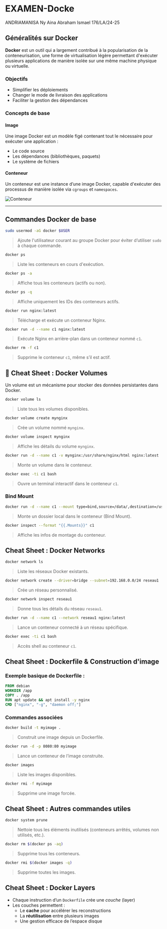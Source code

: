 # EXAMEN-Docke
ANDRIAMANISA Ny Aina Abraham Ismael 
176/LA/24-25

##  Généralités sur Docker

**Docker** est un outil qui a largement contribué à la popularisation de la conteneurisation, une forme de virtualisation légère permettant d'exécuter plusieurs applications de manière isolée sur une même machine physique ou virtuelle.

###  Objectifs
- Simplifier les déploiements
- Changer le mode de livraison des applications
- Faciliter la gestion des dépendances

###  Concepts de base

#### Image
Une image Docker est un modèle figé contenant tout le nécessaire pour exécuter une application :
- Le code source
- Les dépendances (bibliothèques, paquets)
- Le système de fichiers

#### Conteneur
Un conteneur est une instance d’une image Docker, capable d'exécuter des processus de manière isolée via `cgroups` et `namespaces`.

![Conteneur](concept.png)

---

##  Commandes Docker de base

```bash
sudo usermod -aG docker $USER
```
> Ajoute l'utilisateur courant au groupe Docker pour éviter d’utiliser `sudo` à chaque commande.

```bash
docker ps
```
> Liste les conteneurs en cours d'exécution.

```bash
docker ps -a
```
> Affiche tous les conteneurs (actifs ou non).

```bash
docker ps -q
```
> Affiche uniquement les IDs des conteneurs actifs.

```bash
docker run nginx:latest
```
> Télécharge et exécute un conteneur Nginx.

```bash
docker run -d --name c1 nginx:latest
```
> Exécute Nginx en arrière-plan dans un conteneur nommé `c1`.

```bash
docker rm -f c1
```
> Supprime le conteneur `c1`, même s’il est actif.



## 💾 Cheat Sheet : Docker Volumes

Un volume est un mécanisme pour stocker des données persistantes dans Docker.

```bash
docker volume ls
```
> Liste tous les volumes disponibles.

```bash
docker volume create mynginx
```
> Crée un volume nommé `mynginx`.

```bash
docker volume inspect mynginx
```
> Affiche les détails du volume `mynginx`.

```bash
docker run -d --name c1 -v mynginx:/usr/share/nginx/html nginx:latest
```
> Monte un volume dans le conteneur.

```bash
docker exec -ti c1 bash
```
> Ouvre un terminal interactif dans le conteneur `c1`.

### Bind Mount

```bash
docker run -d --name c1 --mount type=bind,source=/data/,destination=/usr/share/nginx/html/ nginx:latest
```
> Monte un dossier local dans le conteneur (Bind Mount).

```bash
docker inspect --format "{{.Mounts}}" c1
```
> Affiche les infos de montage du conteneur.


##  Cheat Sheet : Docker Networks

```bash
docker network ls
```
> Liste les réseaux Docker existants.

```bash
docker network create --driver=bridge --subnet=192.168.0.0/24 reseau1
```
> Crée un réseau personnalisé.

```bash
docker network inspect reseau1
```
> Donne tous les détails du réseau `reseau1`.

```bash
docker run -d --name c1 --network reseau1 nginx:latest
```
> Lance un conteneur connecté à un réseau spécifique.

```bash
docker exec -ti c1 bash
```
> Accès shell au conteneur `c1`.


## Cheat Sheet : Dockerfile & Construction d'image

### Exemple basique de Dockerfile :

```Dockerfile
FROM debian
WORKDIR /app
COPY . /app
RUN apt update && apt install -y nginx
CMD ["nginx", "-g", "daemon off;"]
```

### Commandes associées

```bash
docker build -t myimage .
```
> Construit une image depuis un Dockerfile.

```bash
docker run -d -p 8080:80 myimage
```
> Lance un conteneur de l’image construite.

```bash
docker images
```
> Liste les images disponibles.

```bash
docker rmi -f myimage
```
> Supprime une image forcée.


## Cheat Sheet : Autres commandes utiles

```bash
docker system prune
```
> Nettoie tous les éléments inutilisés (conteneurs arrêtés, volumes non utilisés, etc.).

```bash
docker rm $(docker ps -aq)
```
> Supprime tous les conteneurs.

```bash
docker rmi $(docker images -q)
```
> Supprime toutes les images.


## Cheat Sheet : Docker Layers

- Chaque instruction d’un `Dockerfile` crée une *couche* (layer)
- Les couches permettent :
  - Le **cache** pour accélérer les reconstructions
  - La **réutilisation** entre plusieurs images
  - Une gestion efficace de l’espace disque
